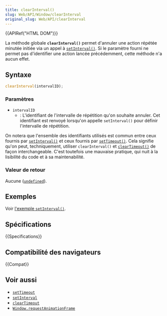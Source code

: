 ```yaml
---
title: clearInterval()
slug: Web/API/Window/clearInterval
original_slug: Web/API/clearInterval
---
```


{{APIRef("HTML DOM")}}

La méthode globale **`clearInterval()`** permet d'annuler une action répétée minutée initiée via un appel à [`setInterval()`](/fr/docs/Web/API/setInterval). Si le paramètre fourni ne permet pas d'identifier une action lancée précédemment, cette méthode n'a aucun effet.

## Syntaxe

```js
clearInterval(intervalID);
```

### Paramètres

- `intervalID`
  - : L'identifiant de l'intervalle de répétition qu'on souhaite annuler. Cet identifiant est renvoyé lorsqu'on appelle `setInterval()` pour définir l'intervalle de répétition.

On notera que l'ensemble des identifiants utilisés est commun entre ceux fournis par [`setInterval()`](/fr/docs/Web/API/setInterval) et ceux fournis par [`setTimeout()`](/fr/docs/Web/API/setTimeout). Cela signifie qu'on peut, techniquement, utiliser `clearInterval()` et [`clearTimeout()`](/fr/docs/Web/API/clearTimeout) de façon interchangeable. C'est toutefois une mauvaise pratique, qui nuit à la lisibilité du code et à sa maintenabilité.

### Valeur de retour

Aucune ([`undefined`](/fr/docs/Web/JavaScript/Reference/Global_Objects/undefined)).

## Exemples

Voir [l'exemple `setInterval()`](/fr/docs/Web/API/setInterval#exemples).

## Spécifications

{{Specifications}}

## Compatibilité des navigateurs

{{Compat}}

## Voir aussi

- [`setTimeout`](/fr/docs/Web/API/setTimeout)
- [`setInterval`](/fr/docs/Web/API/setInterval)
- [`clearTimeout`](/fr/docs/Web/API/clearTimeout)
- [`Window.requestAnimationFrame`](/fr/docs/Web/API/Window/requestAnimationFrame)
